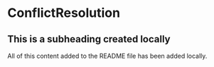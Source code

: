 # ConflictResolution
## This is a subheading created locally

All of this content added to the README file has been added locally.